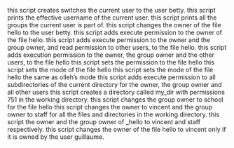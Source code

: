 this script creates switches the current user to the user betty.
this script prints the effective username of the current user.
this script prints all the groups the current user is part of.
this script changes the owner of the file hello to the user betty.
this script adds execute permission to the owner of the file hello.
this script adds execute permission to the owner and the group owner, and read permission to other users, to the file hello.
this script adds execution permission to the owner, the group owner and the other users, to the file hello
this script sets the permission to the file hello 
this script  sets the mode of the file hello
this script  sets the mode of the file hello the same as olleh’s mode
this script  adds execute permission to all subdirectories of the current directory for the owner, the group owner and all other users
this script  creates a directory called my_dir with permissions 751 in the working directory.
this script  changes the group owner to school for the file hello
this script changes the owner to vincent and the group owner to staff for all the files and directories in the working directory.
this script  the owner and the group owner of _hello to vincent and staff respectively.
this script  changes the owner of the file hello to vincent only if it is owned by the user guillaume.
